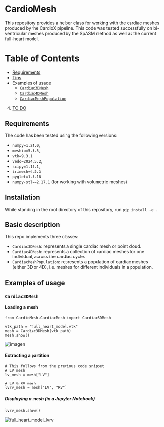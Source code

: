
# CardioMesh
This repository provides a helper class for working with the cardiac meshes produced by the CardioX pipeline.
This code was tested successfully on bi-ventricular meshes produced by the SpASM method as well as the current full-heart model.

# Table of Contents
- [Requirements](#requirements)
- [Tips](#tips)
- [Examples of usage](#Examples-of-usage)
    - [`Cardiac3DMesh`](#cardiac3dmesh)
    - [`Cardiac4DMesh`](#cardiac4dmesh)
    - [`CardiacMeshPopulation`](#cardiacmeshpopulation)
4. [TO DO](#TO-DO)

## Requirements
The code has been tested using the following versions:
- `numpy=1.24.0`,
- `meshio=5.3.5`,
- `vtk=9.3.1`,
- `vedo=2024.5.2`,
- `scipy=1.10.1`,
- `trimesh=4.5.3`
- `pyglet=1.5.18`
- `numpy-stl==2.17.1` (for working with volumetric meshes)


## Installation
While standing in the root directory of this repository, run `pip install -e .`

## Basic description
This repo implements three classes:
- `Cardiac3DMesh`: represents a single cardiac mesh or point cloud.
- `Cardiac4DMesh`: represents a collection of cardiac meshes for one individual, across the cardiac cycle.
- `CardiacMeshPopulation`: represents a population of cardiac meshes (either 3D or 4D), i.e. meshes for different individuals in a population.

## Examples of usage

### `Cardiac3DMesh`

#### Loading a mesh

```
from CardioMesh.CardiacMesh import Cardiac3DMesh

vtk_path = "full_heart_model.vtk"
mesh = Cardiac3DMesh(vtk_path)
mesh.show()
```
![imagen](https://user-images.githubusercontent.com/11581216/124265436-92553100-db2d-11eb-97e0-4227295f1c90.png)

#### Extracting a partition

```
# This follows from the previous code snippet
# LV mesh
lv_mesh = mesh["LV"]

# LV & RV mesh
lvrv_mesh = mesh["LV", "RV"]
```

##### Displaying a mesh (in a Jupyter Notebook)
```
lvrv_mesh.show()
```

![full_heart_model_lvrv](https://user-images.githubusercontent.com/11581216/124301229-6babf000-db57-11eb-8a39-7b3305ae9d89.png)
